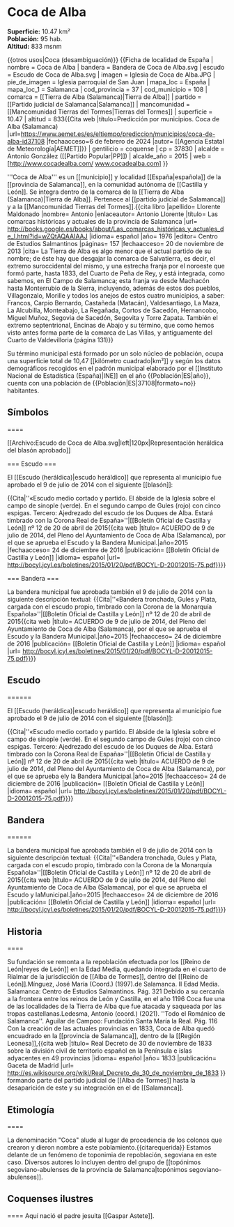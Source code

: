 # Coca de Alba

**Superficie:** 10.47 km²  
**Población:** 95 hab.  
**Altitud:** 833 msnm  

{{otros usos|Coca (desambiguación)}}
{{Ficha de localidad de España
| nombre = Coca de Alba
| bandera = Bandera de Coca de Alba.svg
| escudo = Escudo de Coca de Alba.svg
| imagen = Iglesia de Coca de Alba.JPG
| pie_de_imagen = Iglesia parroquial de San Juan
| mapa_loc = España
| mapa_loc_1 = Salamanca
| cod_provincia = 37
| cod_municipio = 108
| comarca = [[Tierra de Alba (Salamanca)|Tierra de Alba]]
| partido = [[Partido judicial de Salamanca|Salamanca]]
| mancomunidad = [[Mancomunidad Tierras del Tormes|Tierras del Tormes]]
| superficie = 10.47
| altitud = 833<ref>{{Cita web |título=Predicción por municipios. Coca de Alba (Salamanca) |url=https://www.aemet.es/es/eltiempo/prediccion/municipios/coca-de-alba-id37108 |fechaacceso=6 de febrero de 2024 |autor= [[Agencia Estatal de Meteorología|AEMET]]}}</ref>
| gentilicio = coquense
| cp = 37830
| alcalde = Antonio González ([[Partido Popular|PP]])
| alcalde_año = 2015
| web = [http://www.cocadealba.com/ www.cocadealba.com]
}}

'''Coca de Alba''' es un [[municipio]] y localidad [[España|española]] de la [[provincia de Salamanca]], en la comunidad autónoma de [[Castilla y León]]. Se integra dentro de la comarca de la [[Tierra de Alba (Salamanca)|Tierra de Alba]]. Pertenece al [[partido judicial de Salamanca]] y a la [[Mancomunidad Tierras del Tormes]].<ref name=ref_duplicada_1>{{cita libro |apellido= Llorente Maldonado |nombre= Antonio |enlaceautor= Antonio Llorente |título= Las comarcas históricas y actuales de la provincia de Salamanca |url= http://books.google.es/books/about/Las_comarcas_históricas_y_actuales_de_l.html?id=wZQtAQAAIAAJ |idioma= español |año= 1976 |editor= Centro de Estudios Salmantinos |páginas= 157 |fechaacceso= 20 de noviembre de 2013 |cita= La Tierra de Alba es algo menor que el actual partido de su nombre; de éste hay que desgajar la comarca de Salvatierra, es decir, el extremo suroccidental del mismo, y una estrecha franja por el noroeste que formó parte, hasta 1833, del Cuarto de Peña de Rey, y está integrada, como sabemos, en El Campo de Salamanca; esta franja va desde Machacón hasta Monterrubio de la Sierra, incluyendo, además de estos dos pueblos, Villagonzalo, Morille y todos los anejos de estos cuatro municipios, a saber: Francos, Carpio Bernardo, Castañeda (Matacán), Valdesantiago, La Maza, La Alcubilla, Monteabajo, La Regañada, Cortos de Sacedón, Hernancobo, Miguel Muñoz, Segovia de Sacedón, Segovita y Torre Zapata. También el extremo septentrional, Encinas de Abajo y su término, que como hemos visto antes forma parte de la comarca de Las Villas, y antiguamente del Cuarto de Valdevilloria (página 131)}}</ref>

Su término municipal está formado por un solo núcleo de población, ocupa una superficie total de 10,47&nbsp;[[kilómetro cuadrado|km²]] y según los datos demográficos recogidos en el padrón municipal elaborado por el [[Instituto Nacional de Estadística (España)|INE]] en el año {{Población|ES|año}}, cuenta con una población de {{Población|ES|37108|formato=no}} habitantes.

## Símbolos

====

[[Archivo:Escudo de Coca de Alba.svg|left|120px|Representación heráldica del blasón aprobado]]

=== Escudo ===

El [[Escudo (heráldica)|escudo heráldico]] que representa al municipio fue aprobado el 9 de julio de 2014 con el siguiente [[blasón]]:

{{Cita|''«Escudo medio cortado y partido. El ábside de la Iglesia sobre el campo de sinople (verde). En el segundo campo de Gules (rojo) con cinco espigas. Tercero: Ajedrezado del escudo de los Duques de Alba. Estará timbrado con la Corona Real de España»''|[[Boletín Oficial de Castilla y León]] nº 12 de 20 de abril de 2015<ref name=ref_duplicada_5>{{cita web |título= ACUERDO de 9 de julio de 2014, del Pleno del Ayuntamiento de Coca de Alba (Salamanca), por el que se aprueba el Escudo y la Bandera Municipal.|año=2015 |fechaacceso= 24 de diciembre de 2016 |publicación= [[Boletín Oficial de Castilla y León]] |idioma= español |url= http://bocyl.jcyl.es/boletines/2015/01/20/pdf/BOCYL-D-20012015-75.pdf}}</ref>}}

=== Bandera ===

La bandera municipal fue aprobada también el 9 de julio de 2014 con la siguiente descripción textual:
{{Cita|''«Bandera tronchada, Gules y Plata, cargada con el escudo propio, timbrado con la Corona de la Monarquía Española»''|[[Boletín Oficial de Castilla y León]] nº 12 de 20 de abril de 2015<ref name=ref_duplicada_5>{{cita web |título= ACUERDO de 9 de julio de 2014, del Pleno del Ayuntamiento de Coca de Alba (Salamanca), por el que se aprueba el Escudo y la Bandera Municipal.|año=2015 |fechaacceso= 24 de diciembre de 2016 |publicación= [[Boletín Oficial de Castilla y León]] |idioma= español |url= http://bocyl.jcyl.es/boletines/2015/01/20/pdf/BOCYL-D-20012015-75.pdf}}</ref>}}

## Escudo

======

El [[Escudo (heráldica)|escudo heráldico]] que representa al municipio fue aprobado el 9 de julio de 2014 con el siguiente [[blasón]]:

{{Cita|''«Escudo medio cortado y partido. El ábside de la Iglesia sobre el campo de sinople (verde). En el segundo campo de Gules (rojo) con cinco espigas. Tercero: Ajedrezado del escudo de los Duques de Alba. Estará timbrado con la Corona Real de España»''|[[Boletín Oficial de Castilla y León]] nº 12 de 20 de abril de 2015<ref name=ref_duplicada_5>{{cita web |título= ACUERDO de 9 de julio de 2014, del Pleno del Ayuntamiento de Coca de Alba (Salamanca), por el que se aprueba ely la Bandera Municipal.|año=2015 |fechaacceso= 24 de diciembre de 2016 |publicación= [[Boletín Oficial de Castilla y León]] |idioma= español |url= http://bocyl.jcyl.es/boletines/2015/01/20/pdf/BOCYL-D-20012015-75.pdf}}</ref>}}

## Bandera

======

La bandera municipal fue aprobada también el 9 de julio de 2014 con la siguiente descripción textual:
{{Cita|''«Bandera tronchada, Gules y Plata, cargada con el escudo propio, timbrado con la Corona de la Monarquía Española»''|[[Boletín Oficial de Castilla y León]] nº 12 de 20 de abril de 2015<ref name=ref_duplicada_5>{{cita web |título= ACUERDO de 9 de julio de 2014, del Pleno del Ayuntamiento de Coca de Alba (Salamanca), por el que se aprueba el Escudo y laMunicipal.|año=2015 |fechaacceso= 24 de diciembre de 2016 |publicación= [[Boletín Oficial de Castilla y León]] |idioma= español |url= http://bocyl.jcyl.es/boletines/2015/01/20/pdf/BOCYL-D-20012015-75.pdf}}</ref>}}

## Historia

====

Su fundación se remonta a la repoblación efectuada por los [[Reino de León|reyes de León]] en la Edad Media, quedando integrada en el cuarto de Rialmar de la jurisdicción de [[Alba de Tormes]], dentro del [[Reino de León]].<ref>Mínguez, José María (Coord.) (1997).de Salamanca. II Edad Media. Salamanca: Centro de Estudios Salmantinos. Pág. 321</ref> Debido a su cercanía a la frontera entre los reinos de León y Castilla, en el año 1196 Coca fue una de las localidades de la Tierra de Alba que fue atacada y saqueada por las tropas castellanas.<ref>Ledesma, Antonio (coord.) (2021). ''Todo el Románico de Salamanca''. Aguilar de Campoo: Fundación Santa María la Real. Pág. 116</ref> Con la creación de las actuales provincias en 1833, Coca de Alba quedó encuadrado en la [[provincia de Salamanca]], dentro de la [[Región Leonesa]],<ref>{{cita web |título= Real Decreto de 30 de noviembre de 1833 sobre la división civil de territorio español en la Península e islas adyacentes en 49 provincias |idioma= español |año= 1833 |publicación= Gaceta de Madrid |url= http://es.wikisource.org/wiki/Real_Decreto_de_30_de_noviembre_de_1833 }}</ref> formando parte del partido judicial de [[Alba de Tormes]] hasta la desaparición de este y su integración en el de [[Salamanca]].

## Etimología

====

La denominación "Coca" alude al lugar de procedencia de los colonos que crearon y dieron nombre a este poblamiento.{{citarequerida}} Estamos delante de un fenómeno de toponimia de repoblación, segoviana en este caso. Diversos autores lo  incluyen dentro del grupo de [[topónimos segoviano-abulenses de la provincia de Salamanca|topónimos segoviano-abulenses]].

## Coquenses ilustres

====
Aquí nació el padre jesuita [[Gaspar Astete]].